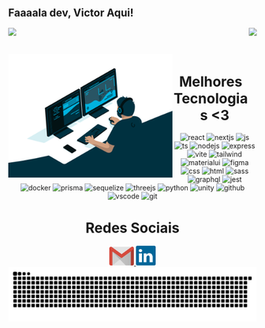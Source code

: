 ## Faaaala dev, Victor Aqui!

<div>
  
  <img  height="130em" src="https://github-readme-stats.vercel.app/api?username=VictorCoded&show_icons=true&theme=react&include_all_commits=true&count_private=true"/>
  <img align="right" height="130em" src="https://github-readme-stats.vercel.app/api/top-langs/?username=VictorCoded&layout=compact&langs_count=16&theme=react"/>
</div>
<br>

<div  align="center"> 
  <div style="display: inline_block"><br>
     <img align="left" height="250" alt="coding-time" src="code.gif">
    <h1 align="center">Melhores Tecnologias <3</h1>
    <img src='https://skillicons.dev/icons?i=react' alt='react'/>
    <img src='https://skillicons.dev/icons?i=nextjs' alt='nextjs'/>
    <img src='https://skillicons.dev/icons?i=js' alt='js'/>
    <img src='https://skillicons.dev/icons?i=ts' alt='ts'/>
    <img src='https://skillicons.dev/icons?i=nodejs' alt='nodejs'/>
    <img src='https://skillicons.dev/icons?i=express' alt='express'/>
    <img src='https://skillicons.dev/icons?i=vite' alt='vite'/>
    <img src='https://skillicons.dev/icons?i=tailwind' alt='tailwind'/>
    <img src='https://skillicons.dev/icons?i=materialui' alt='materialui'/>
    <img src='https://skillicons.dev/icons?i=figma' alt='figma'/>
    <img src='https://skillicons.dev/icons?i=css' alt='css'/>
    <img src='https://skillicons.dev/icons?i=html' alt='html'/>
    <img src='https://skillicons.dev/icons?i=sass' alt='sass'/>
    <img src='https://skillicons.dev/icons?i=graphql' alt='graphql'/>
    <img src='https://skillicons.dev/icons?i=jest' alt='jest'/>
    <img src='https://skillicons.dev/icons?i=docker' alt='docker'/>
    <img src='https://skillicons.dev/icons?i=prisma' alt='prisma'/>
    <img src='https://skillicons.dev/icons?i=sequelize' alt='sequelize'/>
    <img src='https://skillicons.dev/icons?i=threejs' alt='threejs'/>
    <img src='https://skillicons.dev/icons?i=python' alt='python'/>
    <img src='https://skillicons.dev/icons?i=unity' alt='unity'/>
    <img src='https://skillicons.dev/icons?i=github' alt='github'/>
    <img src='https://skillicons.dev/icons?i=vscode' alt='vscode'/>
    <img src='https://skillicons.dev/icons?i=git' alt='git'/>
   </div>
    
  
  <h1 align="center">Redes Sociais</h1>
    <a href = "mailto: v.henriquecarvalho10@gmail.com">
      <img width="50" src="gmail.svg">
    </a>
    <a href = "https://www.linkedin.com/in/victor-henrique1/">
      <img width="40" src="linkedin.svg">
    </a>
</div>

<picture align="center">
  <source media="(prefers-color-scheme: dark)" srcset="https://raw.githubusercontent.com/VictorCoded/VictorCoded/output/github-contribution-grid-snake-dark.svg">
  <source media="(prefers-color-scheme: light)" srcset="https://raw.githubusercontent.com/VictorCoded/VictorCoded/output/github-contribution-grid-snake-dark.svg">
  <img align="center" alt="github contribution grid snake animation" src="https://raw.githubusercontent.com/VictorCoded/VictorCoded/output/github-contribution-grid-snake.svg">
</picture>
